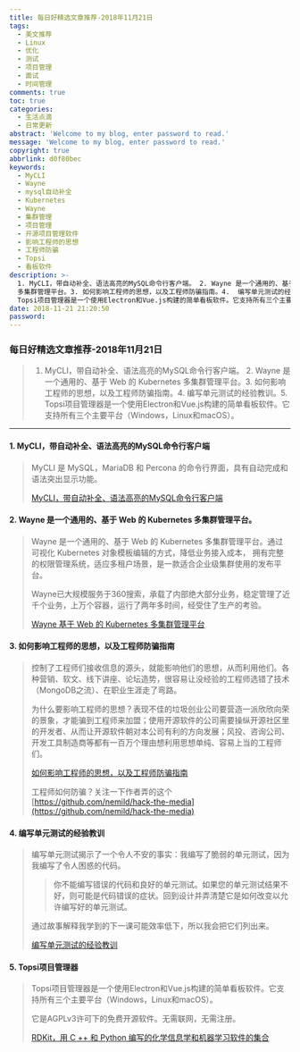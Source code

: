 ```yaml
---
title: 每日好精选文章推荐-2018年11月21日
tags:
  - 美文推荐
  - Linux
  - 优化
  - 测试
  - 项目管理
  - 面试
  - 时间管理
comments: true
toc: true
categories:
  - 生活点滴
  - 日常更新
abstract: 'Welcome to my blog, enter password to read.'
message: 'Welcome to my blog, enter password to read.'
copyright: true
abbrlink: d0f80bec
keywords:
  - MyCLI
  - Wayne
  - mysql自动补全
  - Kubernetes
  - Wayne
  - 集群管理
  - 项目管理
  - 开源项目管理软件
  - 影响工程师的思想
  - 工程师防骗
  - Topsi
  - 看板软件
description: >-
  1. MyCLI，带自动补全、语法高亮的MySQL命令行客户端。 2. Wayne 是一个通用的、基于 Web 的 Kubernetes
  多集群管理平台。3. 如何影响工程师的思想，以及工程师防骗指南。4.  编写单元测试的经验教训。5.
  Topsi项目管理器是一个使用Electron和Vue.js构建的简单看板软件。它支持所有三个主要平台（Windows，Linux和macOS）。
date: 2018-11-21 21:20:50
password:
---
```

<script type="text/javascript" src="/js/src/bai.js"></script>

### 每日好精选文章推荐-2018年11月21日
>  1. MyCLI，带自动补全、语法高亮的MySQL命令行客户端。 2. Wayne 是一个通用的、基于 Web 的 Kubernetes 多集群管理平台。3. 如何影响工程师的思想，以及工程师防骗指南。4.  编写单元测试的经验教训。5. Topsi项目管理器是一个使用Electron和Vue.js构建的简单看板软件。它支持所有三个主要平台（Windows，Linux和macOS）。

---
#### 1. MyCLI，带自动补全、语法高亮的MySQL命令行客户端
> MyCLI 是 MySQL，MariaDB 和 Percona 的命令行界面，具有自动完成和语法突出显示功能。
>
> [MyCLI，带自动补全、语法高亮的MySQL命令行客户端](https://github.com/dbcli/mycli)

#### 2. Wayne 是一个通用的、基于 Web 的 Kubernetes 多集群管理平台。
> Wayne 是一个通用的、基于 Web 的 Kubernetes 多集群管理平台。通过可视化 Kubernetes 对象模板编辑的方式，降低业务接入成本， 拥有完整的权限管理系统，适应多租户场景，是一款适合企业级集群使用的发布平台。
>>
>Wayne已大规模服务于360搜索，承载了内部绝大部分业务，稳定管理了近千个业务，上万个容器，运行了两年多时间，经受住了生产的考验。
>
> [Wayne 基于 Web 的 Kubernetes 多集群管理平台](https://github.com/Qihoo360/wayne)

#### 3. 如何影响工程师的思想，以及工程师防骗指南
> 控制了工程师们接收信息的源头，就能影响他们的思想，从而利用他们。各种营销、软文、线下讲座、论坛造势，很容易让没经验的工程师选错了技术（MongoDB之流）、在职业生涯走了弯路。
> 
> 为什么要影响工程师的思想？表现不佳的垃圾创业公司要营造一派欣欣向荣的景象，才能骗到工程师来加盟；使用开源软件的公司需要操纵开源社区里的开发者、从而让开源软件朝对本公司有利的方向发展；风投、咨询公司、开发工具制造商等都有一百万个理由想利用思想单纯、容易上当的工程师们。
>
> [如何影响工程师的思想，以及工程师防骗指南](https://www.nemil.com/musings/hack-an-engineer.html)
> 
> 工程师如何防骗？关注一下作者弄的这个 [https://github.com/nemild/hack-the-media](https://github.com/nemild/hack-the-media)

#### 4. 编写单元测试的经验教训
> 编写单元测试揭示了一个令人不安的事实：我编写了脆弱的单元测试，因为我编写了令人困惑的代码。
> 
>> 你不能编写错误的代码和良好的单元测试。如果您的单元测试结果不好，则可能是代码错误的症状。回到设计并弄清楚它是如何改变以允许编写好的单元测试。
>
> 通过故事解释我学到的下一课可能效率低下，所以我会把它们列出来。
>
> [编写单元测试的经验教训](https://stephenmann.io/post/lessons-learned-writing-unit-tests/)

#### 5. Topsi项目管理器
> Topsi项目管理器是一个使用Electron和Vue.js构建的简单看板软件。它支持所有三个主要平台（Windows，Linux和macOS）。
>
> 它是AGPLv3许可下的免费开源软件。无需联网，无需注册。
>
> [RDKit，用 C ++ 和 Python 编写的化学信息学和机器学习软件的集合](https://github.com/rdkit/rdkit)
